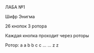ЛАБА №1

Шифр Энигма

26 кнопок
3 ротора

Каждая кнопка проходит через роторы

Ротор:
a       a
b       b
c       c
...     ...
z       z